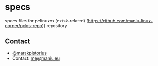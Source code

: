 specs
=====

specs files for pclinuxos (cz/sk-related) (https://github.com/maniu-linux-corner/pclos-repo)) repository

## Contact

- [@marekpistorius](https://www.github.com/marekpistorius)
- Contact: me@maniu.eu

  
